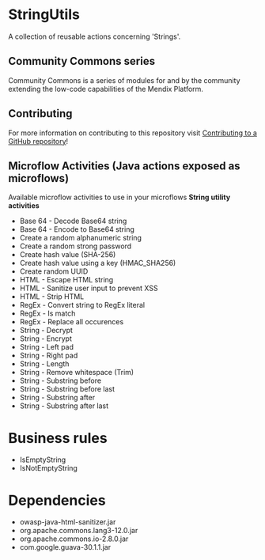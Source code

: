 # StringUtils
A collection of reusable actions concerning 'Strings'.

## Community Commons series
Community Commons is a series of modules for and by the community extending the low-code capabilities of the Mendix Platform.

## Contributing
For more information on contributing to this repository visit [Contributing to a GitHub repository](https://docs.mendix.com/howto/collaboration-requirements-management/contribute-to-a-github-repository)!

## Microflow Activities (Java actions exposed as microflows)
Available microflow activities to use in your microflows
**String utility activities**
- Base 64 - Decode Base64 string
- Base 64 - Encode to Base64 string
- Create a random alphanumeric string
- Create a random strong password
- Create hash value (SHA-256)
- Create hash value using a key (HMAC_SHA256)
- Create random UUID
- HTML - Escape HTML string
- HTML - Sanitize user input to prevent XSS
- HTML - Strip HTML
- RegEx - Convert string to RegEx literal
- RegEx - Is match
- RegEx - Replace all occurences
- String - Decrypt
- String - Encrypt
- String - Left pad
- String - Right pad
- String - Length
- String - Remove whitespace (Trim)
- String - Substring before
- String - Substring before last
- String - Substring after
- String - Substring after last


# Business rules
- IsEmptyString
- IsNotEmptyString

# Dependencies
- owasp-java-html-sanitizer.jar
- org.apache.commons.lang3-12.0.jar
- org.apache.commons.io-2.8.0.jar
- com.google.guava-30.1.1.jar
